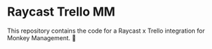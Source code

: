 # Raycast Trello MM

This repository contains the code for a Raycast x Trello integration for Monkey Management. 🐒